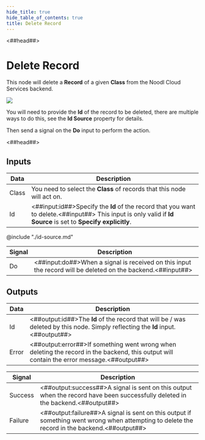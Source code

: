 ```yaml
---
hide_title: true
hide_table_of_contents: true
title: Delete Record
---
```


<##head##>

# Delete Record

This node will delete a **Record** of a given **Class** from the Noodl Cloud Services backend.

<div className="ndl-image-with-background l">

![](/nodes/data/cloud-data/delete-record/delete-record-node.png)

</div>

You will need to provide the **Id** of the record to be deleted, there are multiple ways to do this, see the **Id Source** property for details.

Then send a signal on the **Do** input to perform the action.

<##head##>

## Inputs

| Data                                    | Description                                                                                                                                                    |
| --------------------------------------- | -------------------------------------------------------------------------------------------------------------------------------------------------------------- |
| <span className="ndl-data">Class</span> | You need to select the **Class** of records that this node will act on.                                                                                        |
| <span className="ndl-data">Id</span>    | <##input:id##>Specify the **Id** of the record that you want to delete.<##input##> This input is only valid if **Id Source** is set to **Specify explicitly**. |

@include "./id-source.md"

| Signal                                 | Description                                                                                                 |
| -------------------------------------- | ----------------------------------------------------------------------------------------------------------- |
| <span className="ndl-signal">Do</span> | <##input:do##>When a signal is received on this input the record will be deleted on the backend.<##input##> |

## Outputs

| Data                                    | Description                                                                                                                                |
| --------------------------------------- | ------------------------------------------------------------------------------------------------------------------------------------------ |
| <span className="ndl-data">Id</span>    | <##output:id##>The **Id** of the record that will be / was deleted by this node. Simply reflecting the **Id** input.<##output##>           |
| <span className="ndl-data">Error</span> | <##output:error##>If something went wrong when deleting the record in the backend, this output will contain the error message.<##output##> |

| Signal                                      | Description                                                                                                                                  |
| ------------------------------------------- | -------------------------------------------------------------------------------------------------------------------------------------------- |
| <span className="ndl-signal">Success</span> | <##output:success##>A signal is sent on this output when the record have been successfully deleted in the backend.<##output##>               |
| <span className="ndl-signal">Failure</span> | <##output:failure##>A signal is sent on this output if something went wrong when attempting to delete the record in the backend.<##output##> |
